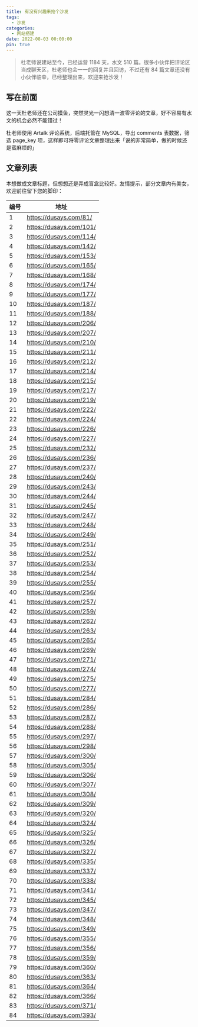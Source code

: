 ```yaml
---
title: 有没有兴趣来抢个沙发
tags:
  - 沙发
categories:
  - 网站搭建
date: 2022-08-03 00:00:00
pin: true
---
```


> 杜老师说建站至今，已经运营 1184 天，水文 510 篇。很多小伙伴把评论区当成聊天区，杜老师也会一一的回复并且回访，不过还有 84 篇文章还没有小伙伴临幸，已经整理出来，欢迎来抢沙发！

<!-- more -->

## 写在前面

这一天杜老师还在公司摸鱼，突然灵光一闪想清一波零评论的文章，好不容易有水文的机会必然不能错过！

杜老师使用 Artalk 评论系统，后端托管在 MySQL，导出 comments 表数据，筛选 page_key 项，这样即可将零评论文章整理出来「说的非常简单，做的时候还是蛮麻烦的」

## 文章列表

本想做成文章标题，但想想还是弄成盲盒比较好。友情提示，部分文章内有美女，欢迎前往留下您的脚印：

| 编号 | 地址 |
| - | - |
| 1  | https://dusays.com/81/  |
| 2  | https://dusays.com/101/ |
| 3  | https://dusays.com/114/ |
| 4  | https://dusays.com/142/ |
| 5  | https://dusays.com/153/ |
| 6  | https://dusays.com/165/ |
| 7  | https://dusays.com/168/ |
| 8  | https://dusays.com/174/ |
| 9  | https://dusays.com/177/ |
| 10 | https://dusays.com/187/ |
| 11 | https://dusays.com/188/ |
| 12 | https://dusays.com/206/ |
| 13 | https://dusays.com/207/ |
| 14 | https://dusays.com/210/ |
| 15 | https://dusays.com/211/ |
| 16 | https://dusays.com/212/ |
| 17 | https://dusays.com/214/ |
| 18 | https://dusays.com/215/ |
| 19 | https://dusays.com/217/ |
| 20 | https://dusays.com/219/ |
| 21 | https://dusays.com/222/ |
| 22 | https://dusays.com/224/ |
| 23 | https://dusays.com/226/ |
| 24 | https://dusays.com/227/ |
| 25 | https://dusays.com/232/ |
| 26 | https://dusays.com/236/ |
| 27 | https://dusays.com/237/ |
| 28 | https://dusays.com/240/ |
| 29 | https://dusays.com/243/ |
| 30 | https://dusays.com/244/ |
| 31 | https://dusays.com/245/ |
| 32 | https://dusays.com/247/ |
| 33 | https://dusays.com/248/ |
| 34 | https://dusays.com/249/ |
| 35 | https://dusays.com/251/ |
| 36 | https://dusays.com/252/ |
| 37 | https://dusays.com/253/ |
| 38 | https://dusays.com/254/ |
| 39 | https://dusays.com/255/ |
| 40 | https://dusays.com/256/ |
| 41 | https://dusays.com/257/ |
| 42 | https://dusays.com/259/ |
| 43 | https://dusays.com/262/ |
| 44 | https://dusays.com/263/ |
| 45 | https://dusays.com/265/ |
| 46 | https://dusays.com/269/ |
| 47 | https://dusays.com/271/ |
| 48 | https://dusays.com/274/ |
| 49 | https://dusays.com/275/ |
| 50 | https://dusays.com/277/ |
| 51 | https://dusays.com/284/ |
| 52 | https://dusays.com/286/ |
| 53 | https://dusays.com/287/ |
| 54 | https://dusays.com/288/ |
| 55 | https://dusays.com/297/ |
| 56 | https://dusays.com/298/ |
| 57 | https://dusays.com/300/ |
| 58 | https://dusays.com/305/ |
| 59 | https://dusays.com/306/ |
| 60 | https://dusays.com/307/ |
| 61 | https://dusays.com/308/ |
| 62 | https://dusays.com/309/ |
| 63 | https://dusays.com/320/ |
| 64 | https://dusays.com/324/ |
| 65 | https://dusays.com/325/ |
| 66 | https://dusays.com/326/ |
| 67 | https://dusays.com/327/ |
| 68 | https://dusays.com/335/ |
| 69 | https://dusays.com/337/ |
| 70 | https://dusays.com/338/ |
| 71 | https://dusays.com/341/ |
| 72 | https://dusays.com/345/ |
| 73 | https://dusays.com/347/ |
| 74 | https://dusays.com/348/ |
| 75 | https://dusays.com/349/ |
| 76 | https://dusays.com/355/ |
| 77 | https://dusays.com/356/ |
| 78 | https://dusays.com/359/ |
| 79 | https://dusays.com/360/ |
| 80 | https://dusays.com/363/ |
| 81 | https://dusays.com/364/ |
| 82 | https://dusays.com/366/ |
| 83 | https://dusays.com/371/ |
| 84 | https://dusays.com/393/ |